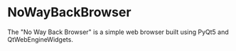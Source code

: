 # NoWayBackBrowser
The "No Way Back Browser" is a simple web browser built using PyQt5 and QtWebEngineWidgets.
